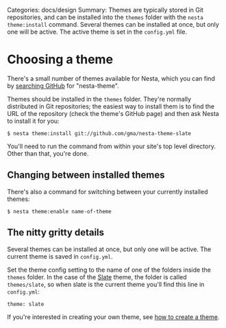 Categories: docs/design
Summary: Themes are typically stored in Git repositories, and can be installed into the `themes` folder with the `nesta theme:install` command. Several themes can be installed at once, but only one will be active. The active theme is set in the `config.yml` file.

# Choosing a theme

There's a small number of themes available for Nesta, which you can find
by [searching GitHub][search] for "nesta-theme".

[search]: https://github.com/search?q=nesta-theme&type=Everything&repo=&langOverride=&start_value=1

Themes should be installed in the `themes` folder. They're normally
distributed in Git repositories; the easiest way to install them is to
find the URL of the repository (check the theme's GitHub page) and then
ask Nesta to install it for you:

    $ nesta theme:install git://github.com/gma/nesta-theme-slate

You'll need to run the command from within your site's top level
directory. Other than that, you're done.

## Changing between installed themes

There's also a command for switching between your currently installed
themes:

    $ nesta theme:enable name-of-theme

## The nitty gritty details

Several themes can be installed at once, but only one will be active.
The current theme is saved in `config.yml`.

Set the theme config setting to the name of one of the folders inside
the `themes` folder. In the case of the [Slate][slate] theme, the folder
is called `themes/slate`, so when slate is the current theme you'll find
this line in `config.yml`:

    theme: slate

If you're interested in creating your own theme, see [how to create a
theme](/docs/design/creating-themes).

[slate]: https://github.com/gma/nesta-theme-slate
